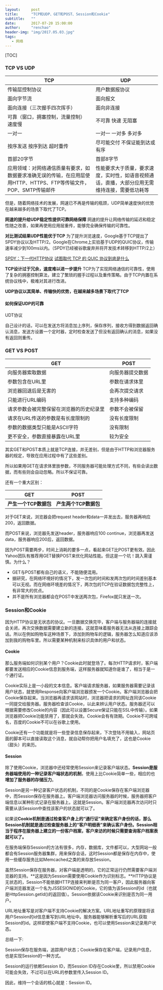```yaml
---
layout:     post
title:      "TCP和UDP、GET和POST、Session和Cookie"
subtitle:   ""
date:       2017-07-20 15:00:00
author:     "renchao"
header-img: "img/2017.05.03.jpg"
tags: 
   - 网络
---
```


[TOC]

### TCP VS UDP

| TCP                                      | UDP                                      |
| ---------------------------------------- | ---------------------------------------- |
| 传输层控制协议                                  | 用户数据报协议                                  |
| 面向字节流                                    | 面向报文                                     |
| 面向连接（三次握手四次挥手）                           | 面向非连接                                    |
| 可靠（窗口，拥塞控制，流量控制）  速度慢                    | 不可靠   快速   无阻塞                           |
| 一对一                                      | 一对一   一对多   多对多                          |
| 按序发送   按序到达   超时重传                       | 尽可能交付   不保证能到达或有序                        |
| 首部20字节                                   | 首部8字节                                    |
| 应用领域：对网络通信质量有要求，如数据要求准确无误的传输，在应用层使用HTTP、HTTPS、FTP等传输文件，POP、SMTP传输邮件 | 性能要求大于质量，要求速度，实时性，如语音视频通话，直播，大部分应用无需维持连接，需要低功耗等 |

但是，随着网络技术的发展，网速已不再是传输的瓶颈，UDP简单速度快的优势在越来越多的场景下取代了TCP。

**网速的提升给UDP稳定性提供可靠网络保障**   网速的提升让网络传输的延迟和稳定性随之改善，如果再使用应用层重传，能够完全确保传输的可靠性。

**对比测试结果UDP性能优于TCP**   为了提升浏览速度，Google基于TCP提出了SPDY协议以及HTTP/2。Google在Chrome上实验基于UDP的QUIC协议，传输速率减少到100ms以内。（SPDY已经被谷歌废弃并将开发技术转移到HTTP/2上）

[SPDY：下一代HTTP协议](http://josh-persistence.iteye.com/blog/2200727)       [试图取代 TCP 的 QUIC 协议到底是什么](http://fullstack.blog/2017/04/03/%E8%AF%95%E5%9B%BE%E5%8F%96%E4%BB%A3%20TCP%20%E7%9A%84%20QUIC%20%E5%8D%8F%E8%AE%AE%E5%88%B0%E5%BA%95%E6%98%AF%E4%BB%80%E4%B9%88/#textlogo)

**TCP设计过于冗余，速度难以进一步提升**   TCP为了实现网络通信的可靠性，使用了复杂的拥塞控制算法，建立了繁琐的握手过程以及重传策略。由于TCP内置在系统协议栈中，极难对其进行改进。

**UDP协议以其简单、传输快的优势，在越来越多场景下取代了TCP**   

#### 如何保证UDP的可靠

UDT协议

自己设计的话，可以在发送方将消息加上序列，保存序列，接收方得到数据返回确认消息，发送方设置一个定时器，定时检查发送了但没有返回确认的消息，如果没有返回则重传。

### GET VS POST

| GET                  | POST     |
| -------------------- | -------- |
| 向服务器索取数据             | 向服务器提交数据 |
| 参数包含在URL里            | 参数在请求体里  |
| 浏览器回退后是无害的           | 会再次提交请求  |
| 只能进行URL编码            | 支持多种编码   |
| 请求参数会被完整保留在浏览器的历史纪录里 | 参数不会被保留  |
| 请求在URL传送的参数是有长度限制的   | 没有长度限制   |
| 参数的数据类型只能是ASCII字符    | 没有限制     |
| 更不安全，参数直接暴露在URL里     | 较为安全     |

其实GET和POST本质上就是TCP连接，并无差别，但是由于HTTP和浏览器服务器的规定，导致在应用过程中有了这些差别。

所以如果用GET在请求体里放参数，不同服务器可能处理方式不同，有些会读出数据，而有些则会自动忽略。所以不保证可靠。

还有一个重大区别：

| GET            | POST           |
| -------------- | -------------- |
| **产生一个TCP数据包** | **产生两个TCP数据包** |

对于GET来说，浏览器会把request header和data一并发出去，服务器再响应200，返回数据。

而POST来说，浏览器先发送header，服务器响应100 continue，浏览器再发送data，服务器响应200后，返回数据。

因为POST需要两步，时间上消耗的要多一点，看起来GET比POST更有效。因此Yahoo团队有推荐用GET替换POST来优化网站性能。但这是一个坑！跳入需谨慎。为什么？

- GET与POST都有自己的语义，不能随便混用。
- 据研究，在网络环境好的情况下，发一次包的时间和发两次包的时间差别基本可以无视。而在网络环境差的情况下，两次包的TCP在验证数据包完整性上，有非常大的优点。
- 并不是所有浏览器都会在POST中发送两次包，Firefox就只发送一次。

### Session和Cookie

因为HTTP协议是无状态的协议。一旦数据交换完毕，客户端与服务器端的连接就会关闭，再次交换数据需要建立新的连接。这就意味着服务器无法从连接上跟踪会话。所以在例如购物车这种场景下，添加到购物车的逻辑，服务器怎么知道应该添加到我的购物车里。所以需要某种机制来标识具体的用户和状态。

#### Cookie

那么服务端如何识别某个用户？Cookie此时就登场了。每次HTTP请求时，客户端都要发送相应的Cookie信息到服务端，这样服务器就知道你是谁了，相当于是一个通行证。

Cookie实际上是一小段的文本信息。客户端请求服务器，如果服务器需要记录该用户状态，就使用Response向客户端浏览器颁发一个Cookie。客户端浏览器会把Cookie保存起来。当浏览器再请求该网站时，浏览器把请求的网址连同该Cookie一同提交给服务器。服务器检查该Cookie，以此来辨认用户状态。服务器还可以根据需要修改Cookie的内容（因此可以设置Secure保证只能在SSL中传输）。如果浏览器把Cookie功能禁用了，那就会失效。Cookie会有有效期。Cookie不可跨域名，百度的Cookie不可以在谷歌上使用。

Cookie还有一个功能就是将一些登录信息保存起来，下次登陆不用输入，网站页面的脚本可以直接读取这个消息，就自动帮你把用户名填充了，这也是Cookie（甜头）的来历。

#### Session

除了使用Cookie，浏览器中还经常使用Session来记录客户端状态。**Session是服务器端使用的一种记录客户端状态的机制**，使用上比Cookie简单一些，相应的也**增加了服务器的存储压力**。

Session是另一种记录客户状态的机制，不同的是Cookie保存在客户端浏览器中，而Session保存在服务器上。客户端浏览器访问服务器的时候，服务器把客户端信息以某种形式记录在服务器上。这就是Session。客户端浏览器再次访问时只需要从该Session中查找该客户的状态就可以了。

如果说**Cookie机制是通过检查客户身上的“通行证”来确定客户身份的话，那么Session机制就是通过检查服务器上的“客户明细表”来确认客户身份。Session相当于程序在服务器上建立的一份客户档案，客户来访的时候只需要查询客户档案表就可以了。**

在服务端保存Session的方法有很多，内存，数据库，文件都可以，大型网站一般都会有Session服务器集群，用来保存会话，这时Session都是保存在内存中，使用一些缓存服务比如Memcached之类的来存放Session。

虽然Session保存在服务器，对客户端是透明的，它的正常运行仍然需要客户端浏览器的支持。**这是因为Session需要使用Cookie作为识别标志。**HTTP协议是无状态的，Session不能依据HTTP连接来判断是否为同一客户，因此服务器向客户端浏览器发送一个名为JSSESIONID的Cookie，它的值为该Session的id（也就是HttpSession.getId()的返回值）。Session依据该Cookie来识别是否为同一用户。

URL地址重写是对客户端不支持Cookie的解决方案。URL地址重写的原理是将该用户Session的id信息重写到URL地址中。服务器能够解析重写后的URL获取Session的id。这样即使客户端不支持Cookie，也可以使用Session来记录用户状态。

总结一下:

Session保存在服务端，追踪用户状态；Cookie保存在客户端，记录用户信息，也是实现Session的一种方式。

Session的运行依赖Session ID，而Session ID存在Cookie里，所以禁用Cookie可能会失效，不过可以在URL的参数里传入Session ID。

因此，维持一个会话的核心就是：Session ID。